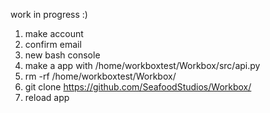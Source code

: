 work in progress :)
1. make account
2. confirm email
3. new bash console
4. make a app with /home/workboxtest/Workbox/src/api.py
5. rm -rf /home/workboxtest/Workbox/
6. git clone https://github.com/SeafoodStudios/Workbox/
7. reload app
